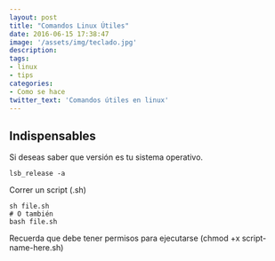 ```yaml
---
layout: post
title: "Comandos Linux Útiles"
date: 2016-06-15 17:38:47
image: '/assets/img/teclado.jpg'
description:
tags:
- linux
- tips
categories:
- Como se hace
twitter_text: 'Comandos útiles en linux'
---
```


## Indispensables
Si deseas saber que versión es tu sistema operativo.
```
lsb_release -a
```

Correr un script (.sh)

```
sh file.sh
# O también
bash file.sh
```

Recuerda que debe tener permisos para ejecutarse (chmod +x script-name-here.sh)